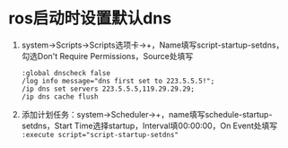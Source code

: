 # ros启动时设置默认dns

1. system->Scripts->Scripts选项卡->+，Name填写script-startup-setdns，勾选Don't Require Permissions，Source处填写

    ```routeros
    :global dnscheck false
    /log info message="dns first set to 223.5.5.5!";
    /ip dns set servers 223.5.5.5,119.29.29.29;
    /ip dns cache flush
    ```

2. 添加计划任务：system->Scheduler->+，name填写schedule-startup-setdns，Start Time选择startup，Interval填00:00:00，On Event处填写
```:execute script="script-startup-setdns"```
